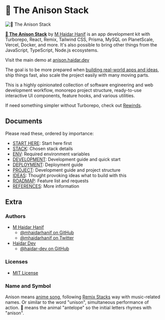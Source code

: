 # 🦌 The Anison Stack

![🦌 The Anison Stack](assets/images/anison-stack.png)

[**🦌 The Anison Stack**](https://github.com/haidar-dev/anison-stack) by [M Haidar Hanif](https://github.com/mhaidarhanif) is an app development kit with Turborepo, React, Remix, Tailwind CSS, Prisma, MySQL on PlanetScale, Vercel, Docker, and more. It's also possible to bring other things from the JavaScript, TypeScript, Node.js ecosystems.

Visit the main demo at [anison.haidar.dev](https://anison.haidar.dev)

The goal is to be more prepared when [building real-world apps and ideas](guides/IDEAS.md), ship things fast, also scale the project easily with many moving parts.

This is a highly opinionated collection of software engineering and web development workflow, monorepo project structure, ready-to-use interactive UI components, feature hooks, and various utilities.

If need something simpler without Turborepo, check out [Rewinds](https://rewinds.mhaidarhanif.com).

## Documents

Please read these, ordered by importance:

- [START HERE](guides/START_HERE.md): Start here first
- [STACK](guides/STACK.md): Chosen stack details
- [ENV](guides/ENV.md): Required environment variables
- [DEVELOPMENT](guides/DEVELOPMENT.md): Development guide and quick start
- [DEPLOYMENT](guides/DEPLOYMENT.md): Deployment guide
- [PROJECT](guides/PROJECT.md): Development guide and project structure
- [IDEAS](guides/IDEAS.md): Thought provoking ideas what to build with this
- [ROADMAP](guides/ROADMAP.md): Feature list and requests
- [REFERENCES](guides/REFERENCES.md): More information

## Extra

### Authors

- [M Haidar Hanif](https://mhaidarhanif.com)
  - [@mhaidarhanif on GitHub](https://github.com/mhaidarhanif)
  - [@mhaidarhanif on Twitter](https://twitter.com/mhaidarhanif)
- [Haidar Dev](https://haidar.dev)
  - [@haidar-dev on GitHub](https://github.com/haidar-dev)

### Licenses

- [MIT License](LICENSE)

### Name and Symbol

Anison means [anime song](https://en.wikipedia.org/wiki/Anime_song), following [Remix Stacks](https://remix.run/stacks) way with music-related names. Or similar to the word "unison", simultaneous performance of action. 🦌 means the animal "antelope" so the initial letters rhymes with "anison".
